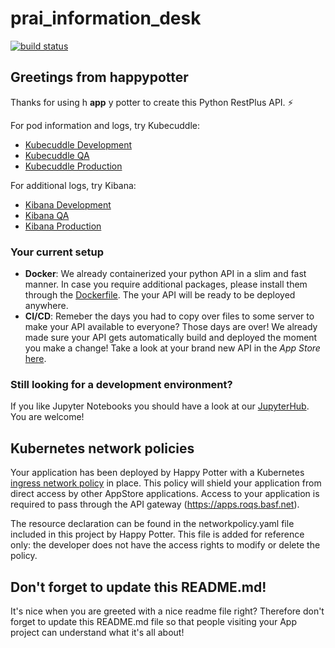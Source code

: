 # prai_information_desk
[![build status](https://gitlab.roqs.basf.net/GersteM5/prai_information_desk/badges/master/build.svg)](https://gitlab.roqs.basf.net/GersteM5/prai_information_desk/pipelines?scope=branches) 

## Greetings from happypotter

Thanks for using h __app__ y potter to create this Python RestPlus API. :zap:

For pod information and logs, try Kubecuddle:

- [Kubecuddle Development](https://app-dev.roqs.basf.net/kubecuddle/v2/pod.html?deployment=prai-information-desk&namespace=prai-information-desk-dev)
- [Kubecuddle QA](https://app-qa.roqs.basf.net/kubecuddle/v2/pod.html?deployment=prai-information-desk&namespace=prai-information-desk-qual)
- [Kubecuddle Production](https://app.roqs.basf.net/kubecuddle/v2/pod.html?deployment=prai-information-desk&namespace=prai-information-desk-prod)

For additional logs, try Kibana:

- [Kibana Development](https://app-dev.roqs.basf.net/kibana/app/kibana#/discover?_g=()&_a=(columns:!(message),index:'531e0890-ce55-11e9-b491-8b6feaa9763f',interval:auto,query:(language:lucene,query:'docker.container.image:prai_information_desk'),sort:!('@timestamp',desc)))
- [Kibana QA](https://app-qa.roqs.basf.net/kibana/app/kibana#/discover?_g=()&_a=(columns:!(message),index:'531e0890-ce55-11e9-b491-8b6feaa9763f',interval:auto,query:(language:lucene,query:'docker.container.image:prai_information_desk'),sort:!('@timestamp',desc)))
- [Kibana Production](https://app.roqs.basf.net/kibana/app/kibana#/discover?_g=()&_a=(columns:!(message),index:'531e0890-ce55-11e9-b491-8b6feaa9763f',interval:auto,query:(language:lucene,query:'docker.container.image:prai_information_desk'),sort:!('@timestamp',desc)))

### Your current setup

* __Docker__: We already containerized your python API in a slim and fast manner. In case you require additional packages, please install them through the [Dockerfile](Dockerfile#L3). The your API will be ready to be deployed anywhere.
* __CI/CD__: Remeber the days you had to copy over files to some server to make your API available to everyone? Those days are over! We already made sure your API gets automatically build and deployed the moment you make a change! Take a look at your brand new API in the _App Store_ [here](https://app.roqs.basf.net/prai_information_desk/).

### Still looking for a development environment?

If you like Jupyter Notebooks you should have a look at our [JupyterHub](http://jupyterhub.roqs.basf.net). You are welcome!

## Kubernetes network policies

Your application has been deployed by Happy Potter with a Kubernetes [ingress
network
policy](https://kubernetes.io/docs/concepts/services-networking/network-policies/)
in place. This policy will shield your application from direct access by other
AppStore applications. Access to your application is required to pass through
the API gateway (https://apps.roqs.basf.net).

The resource declaration can be found in the networkpolicy.yaml file included in
this project by Happy Potter. This file is added for reference only: the
developer does not have the access rights to modify or delete the policy.

## Don't forget to update this README.md!

It's nice when you are greeted with a nice readme file right? Therefore don't forget to update this README.md file so that people visiting your App project can understand what it's all about!